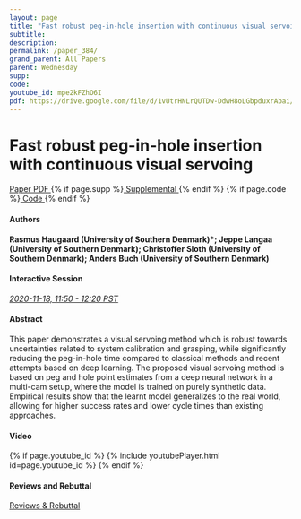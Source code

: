 ```yaml
---
layout: page
title: "Fast robust peg-in-hole insertion with continuous visual servoing"
subtitle: 
description:
permalink: /paper_384/
grand_parent: All Papers
parent: Wednesday
supp: 
code: 
youtube_id: mpe2kFZhO6I
pdf: https://drive.google.com/file/d/1vUtrHNLrQUTDw-DdwH8oLGbpduxrAbai/view
---
```


# Fast robust peg-in-hole insertion with continuous visual servoing

<a href="https://drive.google.com/file/d/1vUtrHNLrQUTDw-DdwH8oLGbpduxrAbai/view" target="_blank" rel="noopener noreferrer" class="btn btn-blue"><i class="fa fa-file-text-o" aria-hidden="true"></i> Paper PDF </a> {% if page.supp %}<a href="" target="_blank" rel="noopener noreferrer" class="btn btn-green"><i class="fa fa-file-text-o" aria-hidden="true"></i> Supplemental </a>{% endif %} {% if page.code %}<a href="" target="_blank" rel="noopener noreferrer" class="btn"><i class="fa fa-github" aria-hidden="true"></i> Code </a>{% endif %} 

#### Authors
**Rasmus Haugaard (University of Southern Denmark)*; Jeppe Langaa (University of Southern Denmark); Christoffer Sloth (University of Southern Denmark); Anders Buch (University of Southern Denmark)**

#### Interactive Session
<a href="https://pheedloop.com/corl2020/virtual/?page=sessions&section=SESFBEGXGSEQGSEYM" target="_blank" rel="noopener noreferrer"><em>2020-11-18, 11:50 - 12:20 PST </em></a>

#### Abstract
This paper demonstrates a visual servoing method which is robust towards uncertainties related to system calibration and grasping, while significantly reducing the peg-in-hole time compared to classical methods and recent attempts based on deep learning. The proposed visual servoing method is based on peg and hole point estimates from a deep neural network in a multi-cam setup, where the model is trained on purely synthetic data. Empirical results show that the learnt model generalizes to the real world, allowing for higher success rates and lower cycle times than existing approaches.

#### Video
{% if page.youtube_id %}
{% include youtubePlayer.html id=page.youtube_id %}
{% endif %}

#### Reviews and Rebuttal
<a href="https://drive.google.com/file/d/1KOHMwmatQF3Vk8rtVg5432-lfg6TBldD/view" target="_blank" rel="noopener noreferrer" class="btn btn-purple"><i class="fa fa-pencil-square-o" aria-hidden="true"></i> Reviews & Rebuttal </a>

